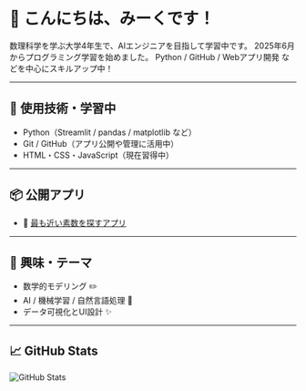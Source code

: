 # 🌟 こんにちは、みーくです！

数理科学を学ぶ大学4年生で、AIエンジニアを目指して学習中です。 
2025年6月からプログラミング学習を始めました。
Python / GitHub / Webアプリ開発 などを中心にスキルアップ中！

---

## 🔧 使用技術・学習中
- Python（Streamlit / pandas / matplotlib など）
- Git / GitHub（アプリ公開や管理に活用中）
- HTML・CSS・JavaScript（現在習得中）

---

## 📦 公開アプリ
- 🔗 [最も近い素数を探すアプリ](https://primefinderapp-xxxxxxxxxxxxxxxx.streamlit.app)

---

## 💬 興味・テーマ
- 数学的モデリング ✏️
- AI / 機械学習 / 自然言語処理 🤖
- データ可視化とUI設計 ✨

---

## 📈 GitHub Stats

![GitHub Stats](https://github-readme-stats.vercel.app/api?username=meak-c&show_icons=true&theme=tokyonight)

